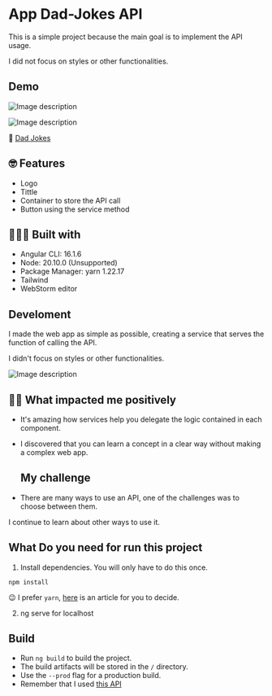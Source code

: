 # App Dad-Jokes API 

This is a simple project because the main goal is to implement the API usage.

I did not focus on styles or other functionalities.


## Demo

![Image description](https://dev-to-uploads.s3.amazonaws.com/uploads/articles/gr5q2rhwz4alpy7v8x35.png)

![Image description](https://dev-to-uploads.s3.amazonaws.com/uploads/articles/2q9xj0wm8ks0zlabev6n.png)

🚀 [Dad Jokes](https://dad-jokes-eac3g7epr-derlys-projects.vercel.app/)


## 🤓 Features

- Logo
- Tittle
- Container to store the API call
- Button using the service method

## 👩🏽‍💻 Built with 

- Angular CLI: 16.1.6
- Node: 20.10.0 (Unsupported)
- Package Manager: yarn 1.22.17
- Tailwind
- WebStorm editor

## Develoment

I made the web app as simple as possible, creating a service that serves the function of calling the API.

I didn't focus on styles or other functionalities.

![Image description](https://dev-to-uploads.s3.amazonaws.com/uploads/articles/8dm338quxnsmo902n0c8.png)

  
## 💪🏽 What impacted me positively

- It's amazing how services help you delegate the logic contained in each component.

- I discovered that you can learn a concept in a clear way without making a complex web app.

  ## My challenge
  
- There are many ways to use an API, one of the challenges was to choose between them. 

I continue to learn about other ways to use it.
  
  
## What Do you need for run this project

1. Install dependencies. You will only have to do this once.

```
npm install
```
😉 I prefer `yarn`, [here](https://www.aluracursos.com/blog/npm-vs-yarn) is an article for you to decide.

2. ng serve for localhost

## Build
- Run `ng build` to build the project.
- The build artifacts will be stored in the `/` directory.
- Use the `--prod` flag for a production build.
- Remember that I used [this API](https://www.dadjokes.io/)

  


